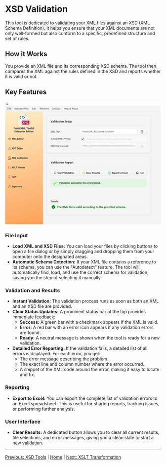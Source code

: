 # XSD Validation

This tool is dedicated to validating your XML files against an XSD (XML Schema Definition). It helps you ensure that your XML documents are not only well-formed but also conform to a specific, predefined structure and set of rules.

## How it Works

You provide an XML file and its corresponding XSD schema. The tool then compares the XML against the rules defined in the XSD and reports whether it is valid or not.

## Key Features

![Screenshot of XSD Validation Controller](img/xsd-validation.png)

### File Input
-   **Load XML and XSD Files:** You can load your files by clicking buttons to open a file dialog or by simply dragging and dropping them from your computer onto the designated areas.
-   **Automatic Schema Detection:** If your XML file contains a reference to its schema, you can use the "Autodetect" feature. The tool will automatically find, load, and use the correct schema for validation, saving you the step of selecting it manually.

### Validation and Results
-   **Instant Validation:** The validation process runs as soon as both an XML and an XSD file are provided.
-   **Clear Status Updates:** A prominent status bar at the top provides immediate feedback:
    -   **Success:** A green bar with a checkmark appears if the XML is valid.
    -   **Error:** A red bar with an error icon appears if any validation errors are found.
    -   **Ready:** A neutral message is shown when the tool is ready for a new validation.
-   **Detailed Error Reporting:** If the validation fails, a detailed list of all errors is displayed. For each error, you get:
    -   The error message describing the problem.
    -   The exact line and column number where the error occurred.
    -   A snippet of the XML code around the error, making it easy to locate and fix.

### Reporting
-   **Export to Excel:** You can export the complete list of validation errors to an Excel spreadsheet. This is useful for sharing reports, tracking issues, or performing further analysis.

### User Interface
-   **Clear Results:** A dedicated button allows you to clear all current results, file selections, and error messages, giving you a clean slate to start a new validation.

---

[Previous: XSD Tools](xsd-controller.md) | [Home](index.md) | [Next: XSLT Transformation](xslt-controller.md)
